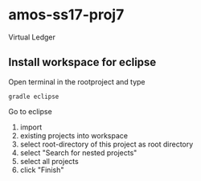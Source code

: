 # amos-ss17-proj7
Virtual Ledger


## Install workspace for eclipse

Open terminal in the rootproject and type

	gradle eclipse

Go to eclipse

1. import
2. existing projects into workspace
3. select root-directory of this project as root directory
4. select "Search for nested projects"
5. select all projects
6. click "Finish"
